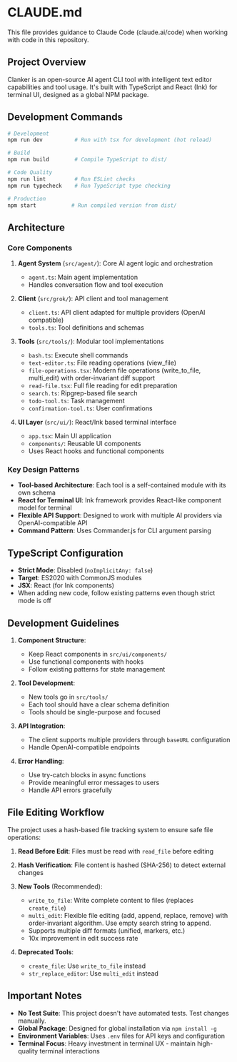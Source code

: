 # CLAUDE.md

This file provides guidance to Claude Code (claude.ai/code) when working with code in this repository.

## Project Overview

Clanker is an open-source AI agent CLI tool with intelligent text editor capabilities and tool usage. It's built with TypeScript and React (Ink) for terminal UI, designed as a global NPM package.

## Development Commands

```bash
# Development
npm run dev          # Run with tsx for development (hot reload)

# Build
npm run build        # Compile TypeScript to dist/

# Code Quality
npm run lint         # Run ESLint checks
npm run typecheck    # Run TypeScript type checking

# Production
npm start           # Run compiled version from dist/
```

## Architecture

### Core Components

1. **Agent System** (`src/agent/`): Core AI agent logic and orchestration
   - `agent.ts`: Main agent implementation
   - Handles conversation flow and tool execution

2. **Client** (`src/grok/`): API client and tool management
   - `client.ts`: API client adapted for multiple providers (OpenAI compatible)
   - `tools.ts`: Tool definitions and schemas

3. **Tools** (`src/tools/`): Modular tool implementations
   - `bash.ts`: Execute shell commands
   - `text-editor.ts`: File reading operations (view_file)
   - `file-operations.tsx`: Modern file operations (write_to_file, multi_edit) with order-invariant diff support
   - `read-file.tsx`: Full file reading for edit preparation
   - `search.ts`: Ripgrep-based file search
   - `todo-tool.ts`: Task management
   - `confirmation-tool.ts`: User confirmations

4. **UI Layer** (`src/ui/`): React/Ink based terminal interface
   - `app.tsx`: Main UI application
   - `components/`: Reusable UI components
   - Uses React hooks and functional components

### Key Design Patterns

- **Tool-based Architecture**: Each tool is a self-contained module with its own schema
- **React for Terminal UI**: Ink framework provides React-like component model for terminal
- **Flexible API Support**: Designed to work with multiple AI providers via OpenAI-compatible API
- **Command Pattern**: Uses Commander.js for CLI argument parsing

## TypeScript Configuration

- **Strict Mode**: Disabled (`noImplicitAny: false`)
- **Target**: ES2020 with CommonJS modules
- **JSX**: React (for Ink components)
- When adding new code, follow existing patterns even though strict mode is off

## Development Guidelines

1. **Component Structure**: 
   - Keep React components in `src/ui/components/`
   - Use functional components with hooks
   - Follow existing patterns for state management

2. **Tool Development**:
   - New tools go in `src/tools/`
   - Each tool should have a clear schema definition
   - Tools should be single-purpose and focused

3. **API Integration**:
   - The client supports multiple providers through `baseURL` configuration
   - Handle OpenAI-compatible endpoints

4. **Error Handling**:
   - Use try-catch blocks in async functions
   - Provide meaningful error messages to users
   - Handle API errors gracefully

## File Editing Workflow

The project uses a hash-based file tracking system to ensure safe file operations:

1. **Read Before Edit**: Files must be read with `read_file` before editing
2. **Hash Verification**: File content is hashed (SHA-256) to detect external changes
3. **New Tools** (Recommended):
   - `write_to_file`: Write complete content to files (replaces `create_file`)
   - `multi_edit`: Flexible file editing (add, append, replace, remove) with order-invariant algorithm. Use empty search string to append.
   - Supports multiple diff formats (unified, markers, etc.)
   - 10x improvement in edit success rate

4. **Deprecated Tools**:
   - `create_file`: Use `write_to_file` instead
   - `str_replace_editor`: Use `multi_edit` instead

## Important Notes

- **No Test Suite**: This project doesn't have automated tests. Test changes manually.
- **Global Package**: Designed for global installation via `npm install -g`
- **Environment Variables**: Uses `.env` files for API keys and configuration
- **Terminal Focus**: Heavy investment in terminal UX - maintain high-quality terminal interactions